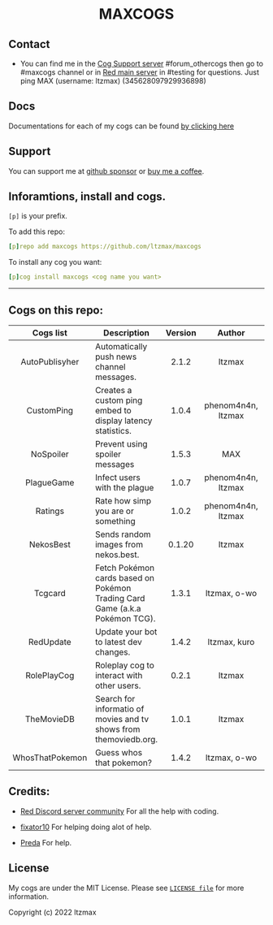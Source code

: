 <h1 align="center">MAXCOGS</h1>

## Contact
- You can find me in the [Cog Support server](https://discord.gg/GET4DVk) #forum_othercogs then go to #maxcogs channel or in [Red main server](https://discord.gg/red) in #testing for questions. Just ping MAX (username: ltzmax) (345628097929936898)

## Docs
Documentations for each of my cogs can be found [by clicking here](https://maxcogs.gitbook.io/maxcogs)

## Support
You can support me at [github sponsor](https://github.com/sponsors/ltzmax) or [buy me a coffee](https://www.buymeacoffee.com/ltzmax).

## Inforamtions, install and cogs.
`[p]` is your prefix.

To add this repo:

```yaml
[p]repo add maxcogs https://github.com/ltzmax/maxcogs
```

To install any cog you want:

```yaml
[p]cog install maxcogs <cog name you want>
```
---------------------------------------------------------------
## Cogs on this repo: <br>
| Cogs list | Description | Version | Author | Stable |
|:---:|---|:---:|:---:|:---:|
| AutoPublisyher | Automatically push news channel messages. | 2.1.2 | ltzmax | ✅ |
| CustomPing | Creates a custom ping embed to display latency statistics. | 1.0.4 | phenom4n4n, ltzmax | ✅ |
| NoSpoiler | Prevent using spoiler messages | 1.5.3 | MAX | ✅ |
| PlagueGame | Infect users with the plague | 1.0.7 | phenom4n4n, ltzmax | ✅ |
| Ratings | Rate how simp you are or something | 1.0.2 | phenom4n4n, ltzmax | ✅ |
| NekosBest | Sends random images from nekos.best. | 0.1.20 | ltzmax | ✅ |
| Tcgcard | Fetch Pokémon cards based on Pokémon Trading Card Game (a.k.a Pokémon TCG). | 1.3.1 | ltzmax, o-wo | ✅ |
| RedUpdate | Update your bot to latest dev changes.| 1.4.2 | ltzmax, kuro | ✅ |
| RolePlayCog | Roleplay cog to interact with other users. | 0.2.1| ltzmax | ✅ |
| TheMovieDB | Search for informatio of movies and tv shows from themoviedb.org. | 1.0.1 | ltzmax | ✅ |
| WhosThatPokemon | Guess whos that pokemon? | 1.4.2 | ltzmax, o-wo | ✅ |

## Credits:
- [Red Discord server community](https://discord.gg/red) For all the help with coding.

- [fixator10](https://github.com/fixator10) For helping doing alot of help.

- [Preda](https://github.com/PredaaA/predacogs) For help.

## License
My cogs are under the MIT License. Please see [`LICENSE file`](https://github.com/ltzmax/maxcogs/blob/master/LICENSE) for more information.

Copyright (c) 2022 ltzmax
